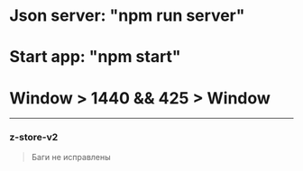 # Json server: "npm run server"

# Start app: "npm start"

# Window > 1440 && 425 > Window

____

### z-store-v2
> Баги не исправлены
